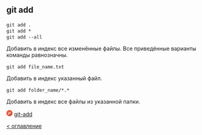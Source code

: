 ## git add

```
git add .
git add *
git add --all
```
Добавить в индекс все изменённые файлы. Все приведённые варианты команды равнозначны.

```
git add file_name.txt
```
Добавить в индекс указанный файл.

```
git add folder_name/*.*
```
Добавить в индекс все файлы из указанной папки.

[![git](../assets/git.png "Команда git add")](https://git-scm.com/docs/git-add) [git-add](https://git-scm.com/docs/git-add)




[< оглавление](../README.md)

